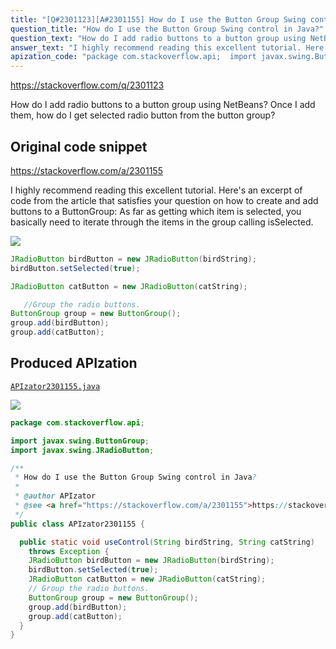 ```yaml
---
title: "[Q#2301123][A#2301155] How do I use the Button Group Swing control in Java?"
question_title: "How do I use the Button Group Swing control in Java?"
question_text: "How do I add radio buttons to a button group using NetBeans? Once I add them, how do I get selected radio button from the button group?"
answer_text: "I highly recommend reading this excellent tutorial. Here's an excerpt of code from the article that satisfies your question on how to create and add buttons to a ButtonGroup: As far as getting which item is selected, you basically need to iterate through the items in the group calling isSelected."
apization_code: "package com.stackoverflow.api;  import javax.swing.ButtonGroup; import javax.swing.JRadioButton;  /**  * How do I use the Button Group Swing control in Java?  *  * @author APIzator  * @see <a href=\"https://stackoverflow.com/a/2301155\">https://stackoverflow.com/a/2301155</a>  */ public class APIzator2301155 {    public static void useControl(String birdString, String catString)     throws Exception {     JRadioButton birdButton = new JRadioButton(birdString);     birdButton.setSelected(true);     JRadioButton catButton = new JRadioButton(catString);     // Group the radio buttons.     ButtonGroup group = new ButtonGroup();     group.add(birdButton);     group.add(catButton);   } }"
---
```


https://stackoverflow.com/q/2301123

How do I add radio buttons to a button group using NetBeans?
Once I add them, how do I get selected radio button from the button group?



## Original code snippet

https://stackoverflow.com/a/2301155

I highly recommend reading this excellent tutorial. Here&#x27;s an excerpt of code from the article that satisfies your question on how to create and add buttons to a ButtonGroup:
As far as getting which item is selected, you basically need to iterate through the items in the group calling isSelected.

<div class="code-logo"><img src="/stackoverflow.png" /></div>

```java
JRadioButton birdButton = new JRadioButton(birdString);
birdButton.setSelected(true);

JRadioButton catButton = new JRadioButton(catString);

   //Group the radio buttons.
ButtonGroup group = new ButtonGroup();
group.add(birdButton);
group.add(catButton);
```

## Produced APIzation

[`APIzator2301155.java`](https://github.com/pasqualesalza/apization-temp/raw/main/data/search/APIzator2301155.java)

<div class="code-logo"><img src="/apizator.png" /></div>

```java
package com.stackoverflow.api;

import javax.swing.ButtonGroup;
import javax.swing.JRadioButton;

/**
 * How do I use the Button Group Swing control in Java?
 *
 * @author APIzator
 * @see <a href="https://stackoverflow.com/a/2301155">https://stackoverflow.com/a/2301155</a>
 */
public class APIzator2301155 {

  public static void useControl(String birdString, String catString)
    throws Exception {
    JRadioButton birdButton = new JRadioButton(birdString);
    birdButton.setSelected(true);
    JRadioButton catButton = new JRadioButton(catString);
    // Group the radio buttons.
    ButtonGroup group = new ButtonGroup();
    group.add(birdButton);
    group.add(catButton);
  }
}

```